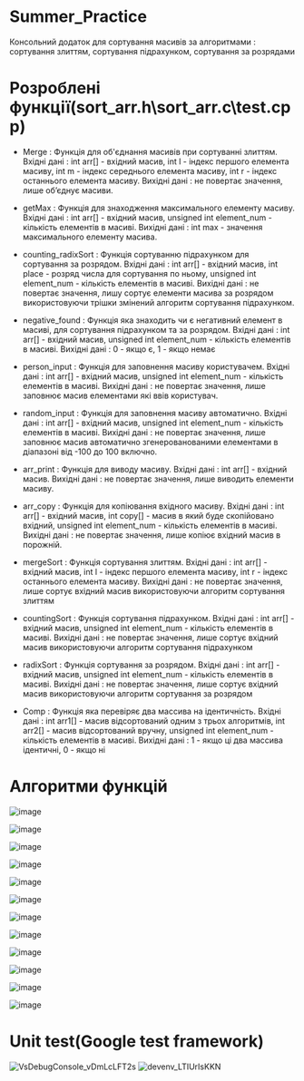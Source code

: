 # Summer_Practice
Консольний додаток для сортування масивів за алгоритмами : сортування злиттям, сортування підрахунком, сортування за розрядами

# Розроблені функції(sort_arr.h\sort_arr.c\test.cpp)
- Merge : Функція для об'єднання масивів при сортуванні злиттям. Вхідні дані : int arr[] - вхідний масив, int l - індекс першого елемента масиву, int m - індекс середнього елемента масиву, int r - індекс останнього елемента масиву. Вихідні дані : не повертає значення, лише об’єднує масиви.

- getMax :  Функція для знаходження максимального елементу масиву. Вхідні дані : int arr[] - вхідний масив, unsigned int element_num - кількість елементів в масиві. Вихідні дані : int max - значення максимального елементу масива.

- counting_radixSort : Функція сортуванню підрахунком для сортування за розрядом. Вхідні дані :  int arr[] - вхідний масив, int place -  розряд числа для сортування по ньому, unsigned int element_num - кількість елементів в масиві. Вихідні дані : не повертає значення, лишу сортує елементи масива за розрядом  використовуючи трішки змінений алгоритм сортування підрахунком.

- negative_found : Функція яка знаходить чи є негативний елемент в масиві, для сортування підрахунком та за розрядом. Вхідні дані : int arr[] - вхідний масив, unsigned int element_num - кількість елементів в масиві.  Вихідні дані : 0 - якщо є, 1 - якщо немає

- person_input : Функція для заповнення масиву користувачем. Вхідні дані : int arr[] - вхідний масив, unsigned int element_num - кількість елементів в масиві. Вихідні дані : не повертає значення, лише заповнює масив елементами які ввів користувач.

- random_input : Функція для заповнення масиву автоматично. Вхідні дані : int arr[] - вхідний масив, unsigned int element_num - кількість елементів в масиві. Вихідні дані : не повертає значення, лише заповнює масив автоматично згенерованованими елементами в діапазоні від -100 до 100 включно.

- arr_print : Функція для виводу масиву. Вхідні дані : int arr[] - вхідний масив. Вихідні дані : не повертає значення, лише виводить елементи масиву.

- arr_copy : Функція для копіювання вхідного масиву. Вхідні дані : int arr[] - вхідний масив, int copy[] - масив в який буде скопійовано вхідний, unsigned int element_num - кількість елементів в масиві. Вихідні дані : не повертає значення, лише копіює вхідний масив в порожній.

- mergeSort : Функція сортування злиттям. Вхідні дані : int arr[] - вхідний масив, int l - індекс першого елемента масиву, int r - індекс останнього елемента масиву. Вихідні дані : не повертає значення, лише сортує вхідний масив використовуючи алгоритм сортування злиттям

- countingSort : Функція сортування підрахунком. Вхідні дані : int arr[] - вхідний масив, unsigned int element_num - кількість елементів в масиві. Вихідні дані : не повертає значення, лише сортує вхідний масив використовуючи алгоритм сортування підрахунком

- radixSort : Функція сортування за розрядом. Вхідні дані : int arr[] - вхідний масив, unsigned int element_num - кількість елементів в масиві. Вихідні дані : не повертає значення, лише сортує вхідний масив використовуючи алгоритм сортування за розрядом

- Comp : Функція яка перевіряє два массива на ідентичність. Вхідні дані : int arr1[] - масив відсортований одним з трьох алгоритмів, int arr2[] -  масив відсортований вручну, unsigned int element_num - кількість елементів в масиві. Вихідні дані : 1 - якщо ці два массива ідентичні, 0 - якщо ні

# Алгоритми функцій
![image](https://user-images.githubusercontent.com/91478447/178563105-45bf23fb-cd48-499a-a2ea-6f85ea7b60ea.png)

![image](https://user-images.githubusercontent.com/91478447/178563133-b302790d-223a-40e0-a88c-a2a1874e9dc3.png)

![image](https://user-images.githubusercontent.com/91478447/178563920-9e9a543d-d155-44c4-98fa-8a8c3fb5e6c7.png)

![image](https://user-images.githubusercontent.com/91478447/178563948-0fc81078-f9e0-434e-bd9e-355b64b2f187.png)

![image](https://user-images.githubusercontent.com/91478447/178563984-abf316b5-3954-4c55-9890-16359f6a3733.png)

![image](https://user-images.githubusercontent.com/91478447/178564010-8a6c67cc-62d0-41b8-93fd-113b74928845.png)

![image](https://user-images.githubusercontent.com/91478447/178564260-a2499f92-84f0-40b2-abd9-d134a8a8e049.png)

![image](https://user-images.githubusercontent.com/91478447/178564392-e493898f-d74a-4f3f-8486-6f68bcdbb40d.png)

![image](https://user-images.githubusercontent.com/91478447/178564424-620559b2-82d4-47e6-89f2-de67b4200256.png)

![image](https://user-images.githubusercontent.com/91478447/178564450-cfc2532e-bbac-44df-8743-4e8b7c5918b6.png)

![image](https://user-images.githubusercontent.com/91478447/178564476-6819287d-73fa-425c-8861-50450c4b172d.png)

![image](https://user-images.githubusercontent.com/91478447/178564494-97355399-d60c-4e34-b16b-3b506a5aa256.png)

# Unit test(Google test framework)

![VsDebugConsole_vDmLcLFT2s](https://user-images.githubusercontent.com/91478447/178566612-d20d8e6c-c854-4512-a794-5d3cf3293e93.png)
![devenv_LTIUrIsKKN](https://user-images.githubusercontent.com/91478447/178566617-d592a8ca-0a75-48a5-a25c-4a922d36da27.png)

